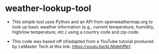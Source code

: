 # weather-lookup-tool
- This simple tool uses Python and an API from openweathermap.org to look up basic weather information (e.g., current temperature, humidity, high/low temperature, etc.) using a country code and zip-code. <br>

- This code was based off of/adapted from a YouTube tutorial produced by LeMaster Tech at this link: https://youtu.be/kLNtdehfNrI.  
